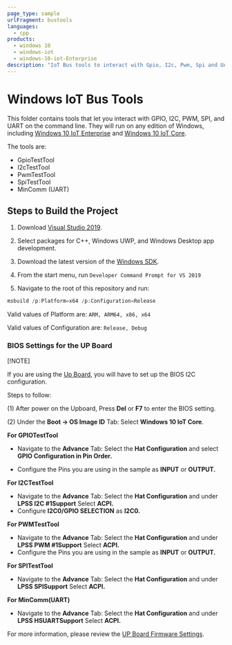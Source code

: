 ```yaml
---
page_type: sample
urlFragment: bustools
languages:
  - cpp
products:
  - windows 10
  - windows-iot
  - windows-10-iot-Enterprise
description: "IoT Bus tools to interact with Gpio, I2c, Pwm, Spi and UART."
---
```


# Windows IoT Bus Tools

This folder contains tools that let you interact with GPIO, I2C, PWM, SPI, and UART on the command line. They will run on any edition of Windows, including [Windows 10 IoT Enterprise](https://docs.microsoft.com/windows/iot/iot-enterprise/getting_started) and [Windows 10 IoT Core](https://docs.microsoft.com/windows/iot-core/windows-iot-core).

The tools are:
- GpioTestTool
- I2cTestTool
- PwmTestTool
- SpiTestTool
- MinComm (UART)

## Steps to Build the Project
1. Download [Visual Studio 2019](https://www.visualstudio.com/downloads/).

1. Select packages for C++, Windows UWP, and Windows Desktop app development.

1. Download the latest version of the [Windows SDK](https://developer.microsoft.com/en-us/windows/downloads/windows-10-sdk).

1. From the start menu, run `Developer Command Prompt for VS 2019`

1. Navigate to the root of this repository and run:

```powershell
msbuild /p:Platform=x64 /p:Configuration=Release
```

Valid values of Platform are: `ARM, ARM64, x86, x64`

Valid values of Configuration are: `Release, Debug`

### BIOS Settings for the UP Board

[!NOTE]

If you are using the [Up Board](https://up-board.org/up/specifications/), you will have to set up the BIOS I2C configuration.

Steps to follow:
 
(1)	After power on the Upboard, Press **Del** or **F7** to enter the BIOS setting.
 
(2)	Under the **Boot -> OS Image ID** Tab:
    Select **Windows 10 IoT Core**.

**For GPIOTestTool**
 
* Navigate to the **Advance** Tab: Select the **Hat Configuration** and select **GPIO Configuration in Pin Order.**

* Configure the Pins you are using in the sample as **INPUT** or **OUTPUT.**

**For I2CTestTool**
 
* Navigate to the **Advance** Tab: Select the **Hat Configuration** and under **LPSS I2C #1Support** Select **ACPI.**
* Configure **I2C0/GPIO SELECTION** as **I2C0.**

**For PWMTestTool**

* Navigate to the **Advance** Tab: Select the **Hat Configuration** and under **LPSS PWM #1Support** Select **ACPI.**
* Configure the Pins you are using in the sample as **INPUT** or **OUTPUT.**

**For SPITestTool**

* Navigate to the **Advance** Tab: Select the **Hat Configuration** and under **LPSS SPISupport** Select **ACPI.**

**For MinComm(UART)**

* Navigate to the **Advance** Tab: Select the **Hat Configuration** and under **LPSS HSUARTSupport** Select **ACPI.**

For more information, please review the [UP Board Firmware Settings](https://www.annabooks.com/Articles/Articles_IoT10/Windows-10-IoT-UP-Board-BIOS-RHPROXY-Rev1.3.pdf).
